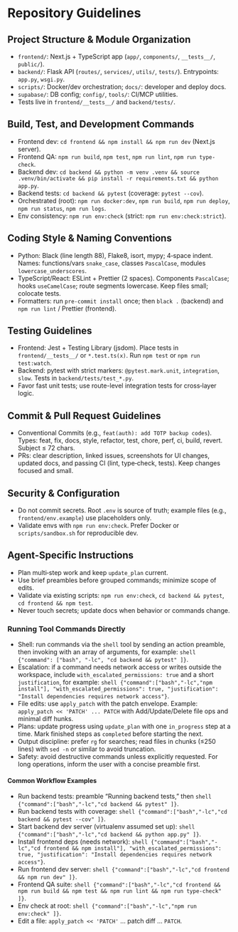 # Repository Guidelines

## Project Structure & Module Organization
- `frontend/`: Next.js + TypeScript app (`app/`, `components/`, `__tests__/`, `public/`).
- `backend/`: Flask API (`routes/`, `services/`, `utils/`, `tests/`). Entrypoints: `app.py`, `wsgi.py`.
- `scripts/`: Docker/dev orchestration; `docs/`: developer and deploy docs.
- `supabase/`: DB config; `config/`, `tools/`: CI/MCP utilities.
- Tests live in `frontend/__tests__/` and `backend/tests/`.

## Build, Test, and Development Commands
- Frontend dev: `cd frontend && npm install && npm run dev` (Next.js server).
- Frontend QA: `npm run build`, `npm test`, `npm run lint`, `npm run type-check`.
- Backend dev: `cd backend && python -m venv .venv && source .venv/bin/activate && pip install -r requirements.txt && python app.py`.
- Backend tests: `cd backend && pytest` (coverage: `pytest --cov`).
- Orchestrated (root): `npm run docker:dev`, `npm run build`, `npm run deploy`, `npm run status`, `npm run logs`.
- Env consistency: `npm run env:check` (strict: `npm run env:check:strict`).

## Coding Style & Naming Conventions
- Python: Black (line length 88), Flake8, isort, mypy; 4‑space indent. Names: functions/vars `snake_case`, classes `PascalCase`, modules `lowercase_underscores`.
- TypeScript/React: ESLint + Prettier (2 spaces). Components `PascalCase`; hooks `useCamelCase`; route segments lowercase. Keep files small; colocate tests.
- Formatters: run `pre-commit install` once; then `black .` (backend) and `npm run lint` / Prettier (frontend).

## Testing Guidelines
- Frontend: Jest + Testing Library (jsdom). Place tests in `frontend/__tests__/` or `*.test.ts(x)`. Run `npm test` or `npm run test:watch`.
- Backend: pytest with strict markers: `@pytest.mark.unit`, `integration`, `slow`. Tests in `backend/tests/test_*.py`.
- Favor fast unit tests; use route-level integration tests for cross‑layer logic.

## Commit & Pull Request Guidelines
- Conventional Commits (e.g., `feat(auth): add TOTP backup codes`). Types: feat, fix, docs, style, refactor, test, chore, perf, ci, build, revert. Subject ≤ 72 chars.
- PRs: clear description, linked issues, screenshots for UI changes, updated docs, and passing CI (lint, type‑check, tests). Keep changes focused and small.

## Security & Configuration
- Do not commit secrets. Root `.env` is source of truth; example files (e.g., `frontend/env.example`) use placeholders only.
- Validate envs with `npm run env:check`. Prefer Docker or `scripts/sandbox.sh` for reproducible dev.

## Agent-Specific Instructions
- Plan multi‑step work and keep `update_plan` current.
- Use brief preambles before grouped commands; minimize scope of edits.
- Validate via existing scripts: `npm run env:check`, `cd backend && pytest`, `cd frontend && npm test`.
- Never touch secrets; update docs when behavior or commands change.

### Running Tool Commands Directly
- Shell: run commands via the `shell` tool by sending an action preamble, then invoking with an array of arguments, for example: `shell {"command": ["bash", "-lc", "cd backend && pytest" ]}`.
- Escalation: if a command needs network access or writes outside the workspace, include `with_escalated_permissions: true` and a short `justification`, for example: `shell {"command":["bash","-lc","npm install"], "with_escalated_permissions": true, "justification": "Install dependencies requires network access"}`.
- File edits: use `apply_patch` with the patch envelope. Example: `apply_patch << 'PATCH' ... PATCH` with Add/Update/Delete file ops and minimal diff hunks.
- Plans: update progress using `update_plan` with one `in_progress` step at a time. Mark finished steps as `completed` before starting the next.
- Output discipline: prefer `rg` for searches; read files in chunks (≤250 lines) with `sed -n` or similar to avoid truncation.
- Safety: avoid destructive commands unless explicitly requested. For long operations, inform the user with a concise preamble first.

#### Common Workflow Examples
- Run backend tests: preamble “Running backend tests,” then `shell {"command":["bash","-lc","cd backend && pytest" ]}`.
- Run backend tests with coverage: `shell {"command":["bash","-lc","cd backend && pytest --cov" ]}`.
- Start backend dev server (virtualenv assumed set up): `shell {"command":["bash","-lc","cd backend && python app.py" ]}`.
- Install frontend deps (needs network): `shell {"command":["bash","-lc","cd frontend && npm install"], "with_escalated_permissions": true, "justification": "Install dependencies requires network access"}`.
- Run frontend dev server: `shell {"command":["bash","-lc","cd frontend && npm run dev" ]}`.
- Frontend QA suite: `shell {"command":["bash","-lc","cd frontend && npm run build && npm test && npm run lint && npm run type-check" ]}`.
- Env check at root: `shell {"command":["bash","-lc","npm run env:check" ]}`.
- Edit a file: `apply_patch << 'PATCH'` … patch diff … `PATCH`.

